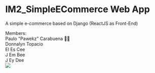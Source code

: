 # IM2_SimpleECommerce Web App
A simple e-commerce based on Django (ReactJS as Front-End)

Members:<br>
Paulo "Pawekz" Carabuena 👳‍♂️<br>
Donnalyn Topacio<br>
El Es Cee<br>
J Em Bee<br>
J Ey Dee<br>
<img src="C:\Users\donna\Downloads\bgpp3.jpg">

